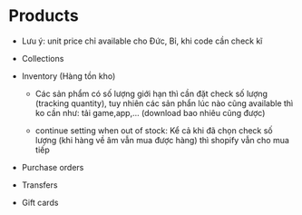 # Products

- Lưu ý: unit price chỉ available cho Đức, Bỉ, khi code cần check kĩ

* Collections

* Inventory (Hàng tồn kho)

  - Các sản phẩm có số lượng giới hạn thì cần đặt check số lượng (tracking quantity), tuy nhiên các sản phẩn lúc nào cũng available thì ko cần như: tải game,app,... (download bao nhiêu cũng được)

  - continue setting when out of stock: Kể cả khi đã chọn check số lượng (khi hàng về âm vẫn mua được hàng) thì shopify vẫn cho mua tiếp

* Purchase orders

* Transfers

* Gift cards
